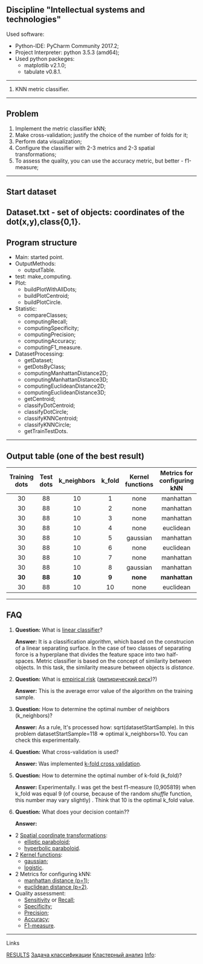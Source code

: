 Discipline "Intellectual systems and technologies"
---------------------------------------------------
Used software:
- Python-IDE: PyCharm Community 2017.2;
- Project Interpreter: python 3.5.3 (amd64);
- Used python packeges:
	- matplotlib v2.1.0;
	- tabulate v0.8.1.
--------------------------------------------------- 
1. KNN metric classifier.
 ---
 Problem
 ---
1) Implement the metric classifier kNN;
2) Make cross-validation; justify the choice of the number of folds for it;
3) Perform data visualization;
4) Configure the classifier with 2-3 metrics and 2-3 spatial transformations;
5) To assess the quality, you can use the accuracy metric, but better - f1-measure;
 ---
 Start dataset
 ---
Dataset.txt - set of objects: coordinates of the dot(x,y),class{0,1}.
 ---
Program structure
 ---
- Main: started point.
- OutputMethods:
	- outputTable.
- test:
	make_computing.
- Plot:
	- buildPlotWithAllDots;
	- buildPlotCentroid;
	- buildPlotCircle.
- Statistic:
	- compareClasses;
	- computingRecall;
	- computingSpecificity;
	- computingPrecision;
	- computingAccuracy;
	- computingF1_measure.
- DatasetProcessing:
	- getDataset;
	- getDotsByClass;
	- computingManhattanDistance2D;
	- computingManhattanDistance3D;
	- computingEuclideanDistance2D;
	- computingEuclideanDistance3D;
	- getCentroid;
	- classifyDotCentroid;
	- classifyDotCircle;
	- classifyKNNCentroid;
	- classifyKNNCircle;
	- getTrainTestDots.
 ---
Output table (one of the best result)
 ---
| Training dots | Test dots | k_neighbors | k_fold | Kernel functions | Metrics for configuring kNN | Spatial coordinate transformations | F1-measure | Recall | Specificity | Precision | Accuracy |
|:---:|:---:|:---:|:---:|:---:|:---:|:---:|:---:|:---:|:---:|:---:|:---:|
|30|88|10|1| none | manhattan | none |0,76087|0,833333|0,666667|0,7|0,747126|
|30|88|10|2| none | manhattan | elliptic |0,833846|0,904255|0,6875|0,774081|0,804598|
|30|88|10|3| none | manhattan | elliptic |0,82012|0,875969|0,742424|0,773565|0,808429|
|30|88|10|4| none | euclidean | elliptic |0,843119|0,914634|0,76087|0,787364|0,833333|
|30|88|10|5| gaussian | manhattan | none |0,855745|0,904545|0,781395|0,812642|0,843678|
|30|88|10|6| none | euclidean | elliptic |0,856968|0,909091|0,782946|0,812181|0,846743|
|30|88|10|7| none | manhattan | elliptic |0,85414|0,904762|0,796825|0,811838|0,848933|
|30|88|10|8| gaussian | manhattan | elliptic |0,901953|0,925|0,863095|0,881464|0,895115|
|**30**|**88**|**10**|**9**|**none**|**manhattan**|**none**|**0,905819**|**0,953086**|**0,830688**|**0,865636**|**0,893997**|
|30|88|10|10| none | euclidean | elliptic |0,900326|0,940909|0,839535|0,866322|0,890805|

 ---
FAQ
 ---
1) **Question:**
   What is [linear classifier](https://en.wikipedia.org/wiki/Linear_classifier)?
   
   **Answer:**
   It is a classification algorithm, which based on the construcion of a linear separating surface. In the case of two classes of separating force is a hyperplane that divides the feature space into two half-spaces. Metric classifier is based on the concept of similarity between objects. In this task, the similarity measure between objects is *distance*.

2) **Question:**
   What is [empirical risk](https://en.wikipedia.org/wiki/Empirical_risk_minimization) ([эмпирический риск](http://www.machinelearning.ru/wiki/index.php?title=%D0%AD%D0%BC%D0%BF%D0%B8%D1%80%D0%B8%D1%87%D0%B5%D1%81%D0%BA%D0%B8%D0%B9_%D1%80%D0%B8%D1%81%D0%BA))?)
   
   **Answer:**
   This is the average error value of the algorithm on the training sample.

3) **Question:**
   How to determine the optimal number of neighbors (k_neighbors)?
   
   **Answer:**
   As a rule, lt's processed  how: sqrt(datasetStartSample). In this problem datasetStartSample=118 => optimal k_neighbors≈10. You can check this experimentally.

4) **Question:**
   What cross-validation is used?
   
   **Answer:**
   Was implemented [k-fold cross validation](https://en.wikipedia.org/wiki/Cross-validation_(statistics)#k-fold_cross-validation).

5) **Question:**
   How to determine the optimal number of k-fold (k_fold)?
   
   **Answer:**
   Experimentally. I was get the best f1-measure (0,905819) when k_fold was equal 9 (of course, because of the random *shuffle* function, this number may vary slightly) . Think that 10 is the optimal k_fold value.

6) **Question:**
   What does your decision contain??

   **Answer:** 
- 2 [Spatial coordinate transformations](https://en.wikipedia.org/wiki/Paraboloid):
	- [elliptic paraboloid](https://en.wikipedia.org/wiki/Paraboloid#Elliptic_paraboloid);
	- [hyperbolic paraboloid](https://en.wikipedia.org/wiki/Paraboloid#Hyperbolic_paraboloid).
- 2 [Kernel functions](https://en.wikipedia.org/wiki/Kernel_(statistics)):
	- [gaussian](https://en.wikipedia.org/wiki/Normal_distribution);
	- [logistic](https://en.wikipedia.org/wiki/Logistic_distribution).
- 2 Metrics for configuring kNN:
	- [manhattan distance (p=1)](https://en.wikipedia.org/wiki/Taxicab_geometry);
	- [euclidean distance (p=2)](https://en.wikipedia.org/wiki/Euclidean_distance).
- Quality assessment:
	- [Sensitivity](https://en.wikipedia.org/wiki/Sensitivity_and_specificity#Sensitivity) or [Recall](https://en.wikipedia.org/wiki/Precision_and_recall#Recall);
	- [Specificity](https://en.wikipedia.org/wiki/Sensitivity_and_specificity#Specificity);
	- [Precision](https://en.wikipedia.org/wiki/Precision_and_recall#Precision);
	- [Accuracy](https://en.wikipedia.org/wiki/Accuracy_and_precision);
	- [F1-measure](https://en.wikipedia.org/wiki/F1_score).
 ---
 Links

[RESULTS](https://docs.google.com/spreadsheets/d/1IkHaIzaHMTVHIrxbvIXl9kbQINCencgx8dtkAhNKXRw/edit#gid=0)
[Задача классификации](https://ru.wikipedia.org/wiki/%D0%97%D0%B0%D0%B4%D0%B0%D1%87%D0%B0_%D0%BA%D0%BB%D0%B0%D1%81%D1%81%D0%B8%D1%84%D0%B8%D0%BA%D0%B0%D1%86%D0%B8%D0%B8)
[Кластерный анализ](https://ru.wikipedia.org/wiki/%D0%9A%D0%BB%D0%B0%D1%81%D1%82%D0%B5%D1%80%D0%BD%D1%8B%D0%B9_%D0%B0%D0%BD%D0%B0%D0%BB%D0%B8%D0%B7)
[Info](https://github.com/flyingleafe/ML-Course-ITMO/blob/master/Homework.org):

